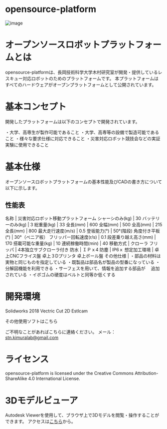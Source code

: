 # opensource-platform
![image](https://user-images.githubusercontent.com/93763065/211138959-c709bd07-9d78-4def-be3c-f00fe92557c6.png)

# オープンソースロボットプラットフォームとは
opensource-platformは、長岡技術科学大学木村研究室が開発・提供しているレスキュー対応ロボットのためのプラットフォームです。
本プラットフォームはすべてのハードウェアがオープンプラットフォームとして公開されています。

# 基本コンセプト
開発したプラットフォームは以下のコンセプトで開発されています。

・大学、高専生が製作可能であること
・大学、高専等の設備で製造可能であること
・様々な要求仕様に対応できること
・災害対応ロボット競技会などの実証実験に使用できること

# 基本仕様
オープンソースロボットプラットフォームの基本性能及びCADの書き方について以下に示します。

<html xmlns:v="urn:schemas-microsoft-com:vml"
xmlns:o="urn:schemas-microsoft-com:office:office"
xmlns:x="urn:schemas-microsoft-com:office:excel"
xmlns="http://www.w3.org/TR/REC-html40">

<head>

<meta name=ProgId content=Excel.Sheet>
<meta name=Generator content="Microsoft Excel 15">
<link id=Main-File rel=Main-File
href="file:///C:/Users/KIMURA~1/AppData/Local/Temp/msohtmlclip1/01/clip.htm">
<link rel=File-List
href="file:///C:/Users/KIMURA~1/AppData/Local/Temp/msohtmlclip1/01/clip_filelist.xml">
<style>
<!--table
	{mso-displayed-decimal-separator:"\.";
	mso-displayed-thousand-separator:"\,";}
@page
	{margin:.75in .7in .75in .7in;
	mso-header-margin:.3in;
	mso-footer-margin:.3in;}
.font5
	{color:windowtext;
	font-size:6.0pt;
	font-weight:400;
	font-style:normal;
	text-decoration:none;
	font-family:游ゴシック, monospace;
	mso-font-charset:128;}
.font6
	{color:red;
	font-size:8.0pt;
	font-weight:400;
	font-style:normal;
	text-decoration:none;
	font-family:"ＭＳ Ｐゴシック", monospace;
	mso-font-charset:128;}
tr
	{mso-height-source:auto;
	mso-ruby-visibility:none;}
col
	{mso-width-source:auto;
	mso-ruby-visibility:none;}
br
	{mso-data-placement:same-cell;}
td
	{padding-top:1px;
	padding-right:1px;
	padding-left:1px;
	mso-ignore:padding;
	color:black;
	font-size:11.0pt;
	font-weight:400;
	font-style:normal;
	text-decoration:none;
	font-family:游ゴシック, monospace;
	mso-font-charset:128;
	mso-number-format:General;
	text-align:general;
	vertical-align:middle;
	border:none;
	mso-background-source:auto;
	mso-pattern:auto;
	mso-protection:locked visible;
	white-space:nowrap;
	mso-rotate:0;}
.xl63
	{font-size:8.0pt;
	font-family:"ＭＳ Ｐゴシック", monospace;
	mso-font-charset:128;
	text-align:center;
	border:.5pt solid windowtext;
	white-space:normal;}
.xl64
	{font-size:8.0pt;
	font-family:"ＭＳ Ｐゴシック", monospace;
	mso-font-charset:128;
	text-align:center;
	border:.5pt solid windowtext;}
.xl65
	{font-size:8.0pt;
	font-family:"ＭＳ Ｐゴシック", monospace;
	mso-font-charset:128;
	text-align:left;
	border:.5pt solid windowtext;
	white-space:normal;}
.xl66
	{font-family:"ＭＳ Ｐゴシック", monospace;
	mso-font-charset:128;
	text-align:center;
	border:.5pt solid windowtext;}
ruby
	{ruby-align:left;}
rt
	{color:windowtext;
	font-size:6.0pt;
	font-weight:400;
	font-style:normal;
	text-decoration:none;
	font-family:游ゴシック, monospace;
	mso-font-charset:128;
	mso-char-type:katakana;
	display:none;}
-->
</style>
</head>

<body link="#0563C1" vlink="#954F72">



性能表
--
名称 | 災害対応ロボット移動プラットフォーム
シャーシのみ(kg) | 30
バッテリーのみ(kg) | 3
総重量(kg) | 33
全長(mm) | 600
全幅(mm) | 500
全高(mm) | 215
全長(mm) | 800
最大走行速度(m/s) | 0.5
登坂能力(°) | 50°(階段)
角度付き平板(°) | 30°（べニア板）
フリッパー回転速度(r/s) | 0.1
段差乗り越え高さ(mm) | 170
搭載可能な重量(kg) | 10
連続稼働時間(min) | 40
移動方式 | クローラ
フリッパ | 4本独立サブクローラ付き
防水 | ＩＰｘ4
防塵 | IP6ｘ
想定加工環境 | 卓上CNCフライス盤
卓上３Dプリンタ
卓上ボール盤
その他仕様 | ・部品の材料は実物と同じものを指定している     ・既製品は部品名が製品の型番になっている     ・分解図機能を利用できる     ・サーフェスを用いて、情報を追加する部品が     　追加されている     ・イボゴムの硬度はベルトと同等か低くする






</body>

</html>


# 開発環境
Solidworks 2018
Vectric Cut 2D
Estlcam

その他使用ソフトはこちら

ご不明なことがあればこちらに連絡ください。
メール：stn.kimuralab@gmail.com

# ライセンス
opensource-platform is licensed under the Creative Commons Attribution-ShareAlike 4.0 International License.

# 3Dモデルビューア
Autodesk Viewerを使用して、ブラウザ上で3Dモデルを閲覧・操作することができます。
アクセスは[こちら](https://autode.sk/3IsuZBB)から。

